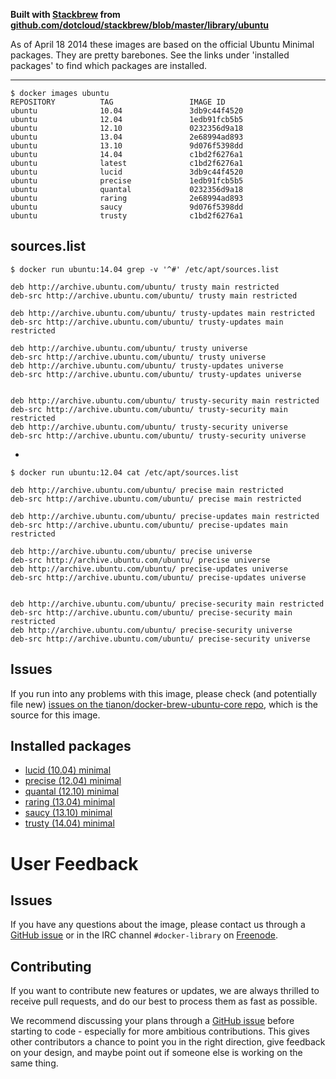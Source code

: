 **Built with [Stackbrew](https://github.com/dotcloud/stackbrew/) from [github.com/dotcloud/stackbrew/blob/master/library/ubuntu](https://github.com/dotcloud/stackbrew/blob/master/library/ubuntu)**

As of April 18 2014 these images are based on the official Ubuntu Minimal packages. They are pretty barebones. See the links under 'installed packages' to find which packages are installed. 

----------

    $ docker images ubuntu
    REPOSITORY          TAG                 IMAGE ID    
    ubuntu              10.04               3db9c44f4520
    ubuntu              12.04               1edb91fcb5b5
    ubuntu              12.10               0232356d9a18
    ubuntu              13.04               2e68994ad893
    ubuntu              13.10               9d076f5398dd
    ubuntu              14.04               c1bd2f6276a1
    ubuntu              latest              c1bd2f6276a1
    ubuntu              lucid               3db9c44f4520
    ubuntu              precise             1edb91fcb5b5
    ubuntu              quantal             0232356d9a18
    ubuntu              raring              2e68994ad893
    ubuntu              saucy               9d076f5398dd
    ubuntu              trusty              c1bd2f6276a1

## sources.list

    $ docker run ubuntu:14.04 grep -v '^#' /etc/apt/sources.list
    
    deb http://archive.ubuntu.com/ubuntu/ trusty main restricted
    deb-src http://archive.ubuntu.com/ubuntu/ trusty main restricted
    
    deb http://archive.ubuntu.com/ubuntu/ trusty-updates main restricted
    deb-src http://archive.ubuntu.com/ubuntu/ trusty-updates main restricted
    
    deb http://archive.ubuntu.com/ubuntu/ trusty universe
    deb-src http://archive.ubuntu.com/ubuntu/ trusty universe
    deb http://archive.ubuntu.com/ubuntu/ trusty-updates universe
    deb-src http://archive.ubuntu.com/ubuntu/ trusty-updates universe
    
    
    deb http://archive.ubuntu.com/ubuntu/ trusty-security main restricted
    deb-src http://archive.ubuntu.com/ubuntu/ trusty-security main restricted
    deb http://archive.ubuntu.com/ubuntu/ trusty-security universe
    deb-src http://archive.ubuntu.com/ubuntu/ trusty-security universe

-

    $ docker run ubuntu:12.04 cat /etc/apt/sources.list
    
    deb http://archive.ubuntu.com/ubuntu/ precise main restricted
    deb-src http://archive.ubuntu.com/ubuntu/ precise main restricted
    
    deb http://archive.ubuntu.com/ubuntu/ precise-updates main restricted
    deb-src http://archive.ubuntu.com/ubuntu/ precise-updates main restricted
    
    deb http://archive.ubuntu.com/ubuntu/ precise universe
    deb-src http://archive.ubuntu.com/ubuntu/ precise universe
    deb http://archive.ubuntu.com/ubuntu/ precise-updates universe
    deb-src http://archive.ubuntu.com/ubuntu/ precise-updates universe
    
    
    deb http://archive.ubuntu.com/ubuntu/ precise-security main restricted
    deb-src http://archive.ubuntu.com/ubuntu/ precise-security main restricted
    deb http://archive.ubuntu.com/ubuntu/ precise-security universe
    deb-src http://archive.ubuntu.com/ubuntu/ precise-security universe

## Issues

If you run into any problems with this image, please check (and potentially file new) [issues on the tianon/docker-brew-ubuntu-core repo](https://github.com/tianon/docker-brew-ubuntu-core/issues), which is the source for this image.

## Installed packages

* [lucid (10.04) minimal](http://packages.ubuntu.com/trusty/ubuntu-minimal)
* [precise (12.04) minimal](http://packages.ubuntu.com/trusty/ubuntu-minimal)
* [quantal (12.10) minimal](http://packages.ubuntu.com/trusty/ubuntu-minimal)
* [raring (13.04) minimal](http://packages.ubuntu.com/trusty/ubuntu-minimal)
* [saucy (13.10) minimal](http://packages.ubuntu.com/trusty/ubuntu-minimal)
* [trusty (14.04) minimal](http://packages.ubuntu.com/trusty/ubuntu-minimal)

# User Feedback

## Issues

If you have any questions about the image, please contact us through a [GitHub issue](https://github.com/docker-library/ubuntu/issues) or in the IRC channel `#docker-library` on [Freenode](https://freenode.net).

## Contributing

If you want to contribute new features or updates, we are always thrilled to receive pull requests, and do our best to process them as fast as possible.

We recommend discussing your plans through a [GitHub issue](https://github.com/docker-library/ubuntu/issues) before starting to code - especially for more ambitious contributions. This gives other contributors a chance to point you in the right direction, give feedback on your design, and maybe point out if someone else is working on the same thing.
